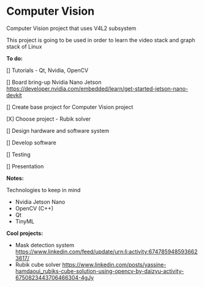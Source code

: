 # Computer Vision

Computer Vision project that uses V4L2 subsystem

This project is going to be used in order to learn the video stack and graph stack of Linux

**To do:**

[] Tutorials - Qt, Nvidia, OpenCV

[] Board bring-up Nvidia Nano Jetson
    https://developer.nvidia.com/embedded/learn/get-started-jetson-nano-devkit

[] Create base project for Computer Vision project

[X] Choose project - Rubik solver

[] Design hardware and software system

[] Develop software

[] Testing

[] Presentation


**Notes:**

Technologies to keep in mind

- Nvidia Jetson Nano
- OpenCV (C++)
- Qt
- TinyML

**Cool projects:**

- Mask detection system https://www.linkedin.com/feed/update/urn:li:activity:6747859485936623617/
- Rubik cube solver https://www.linkedin.com/posts/yassine-hamdaoui_rubiks-cube-solution-using-opencv-by-daizyu-activity-6750823443706466304-4gJy



